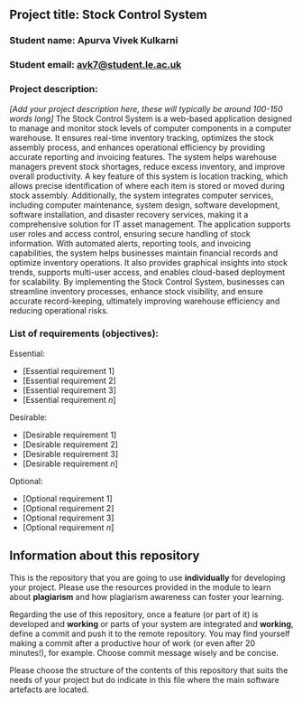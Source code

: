 [comment]: # (You may find the following markdown cheat sheet useful: https://www.markdownguide.org/cheat-sheet/. You may also consider using an online Markdown editor such as StackEdit or makeareadme.) 

## Project title: Stock Control System

### Student name: Apurva Vivek Kulkarni

### Student email: avk7@student.le.ac.uk

### Project description: 
*[Add your project description here, these will typically be around 100-150 words long]*
The Stock Control System is a web-based application designed to manage and monitor stock levels of computer components in a computer warehouse. It ensures real-time inventory tracking, optimizes the stock assembly process, and enhances operational efficiency by providing accurate reporting and invoicing features. The system helps warehouse managers prevent stock shortages, reduce excess inventory, and improve overall productivity.
A key feature of this system is location tracking, which allows precise identification of where each item is stored or moved during stock assembly. Additionally, the system integrates computer services, including computer maintenance, system design, software development, software installation, and disaster recovery services, making it a comprehensive solution for IT asset management.
The application supports user roles and access control, ensuring secure handling of stock information. With automated alerts, reporting tools, and invoicing capabilities, the system helps businesses maintain financial records and optimize inventory operations. It also provides graphical insights into stock trends, supports multi-user access, and enables cloud-based deployment for scalability.
By implementing the Stock Control System, businesses can streamline inventory processes, enhance stock visibility, and ensure accurate record-keeping, ultimately improving warehouse efficiency and reducing operational risks.

### List of requirements (objectives): 

[comment]: # (You can add as many additional bullet points as necessary by adding an additional hyphon symbol '-' at the end of each list) 

Essential:
- [Essential requirement 1]
- [Essential requirement 2]
- [Essential requirement 3]
- [Essential requirement *n*]

Desirable:
- [Desirable requirement 1]
- [Desirable requirement 2]
- [Desirable requirement 3]
- [Desirable requirement *n*]

Optional:
- [Optional requirement 1]
- [Optional requirement 2]
- [Optional requirement 3]
- [Optional requirement *n*]


## Information about this repository
This is the repository that you are going to use **individually** for developing your project. Please use the resources provided in the module to learn about **plagiarism** and how plagiarism awareness can foster your learning.

Regarding the use of this repository, once a feature (or part of it) is developed and **working** or parts of your system are integrated and **working**, define a commit and push it to the remote repository. You may find yourself making a commit after a productive hour of work (or even after 20 minutes!), for example. Choose commit message wisely and be concise.

Please choose the structure of the contents of this repository that suits the needs of your project but do indicate in this file where the main software artefacts are located.
